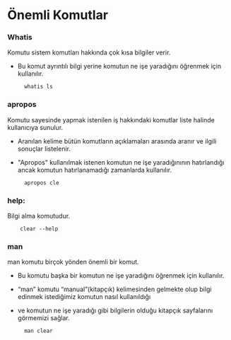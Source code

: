 # Önemli Komutlar

### Whatis
Komutu sistem komutları hakkında çok kısa bilgiler verir.
- Bu komut ayrıntılı bilgi yerine komutun ne işe yaradığını öğrenmek için kullanılır.
			
		whatis ls

### apropos
Komutu sayesinde yapmak istenilen iş hakkındaki komutlar liste halinde kullanıcıya sunulur.
- Aranılan kelime bütün komutların açıklamaları arasında aranır ve ilgili sonuçlar listelenir.
- "Apropos" kullanılmak istenen komutun ne işe yaradığınının hatırlandığı ancak komutun hatırlanamadığı zamanlarda kullanılır.
			
		apropos cle
			
### help:
Bilgi alma komutudur.

		clear --help
			
### man
man komutu birçok yönden önemli bir komut.
- Bu komutu başka bir komutun ne işe yaradığını öğrenmek için kullanılır.
- “man” komutu “manual”(kitapçık) kelimesinden gelmekte olup bilgi edinmek istediğimiz komutun nasıl kullanıldığı
- ve komutun ne işe yaradığı gibi bilgilerin olduğu kitapçık sayfalarını görmemizi sağlar.			

		man clear
